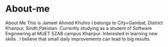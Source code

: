 # About-me
About Me 
This is Jameel Ahmed Khuhro
I belongs to City=Gambat, District Khairpur, Sindh,Pakistan.
Currently studying as a student of Software Engineering at MUET SZAB campus Khairpur.
Interested in learning new skills .
I believe that small daily  improvements can lead to big results.
